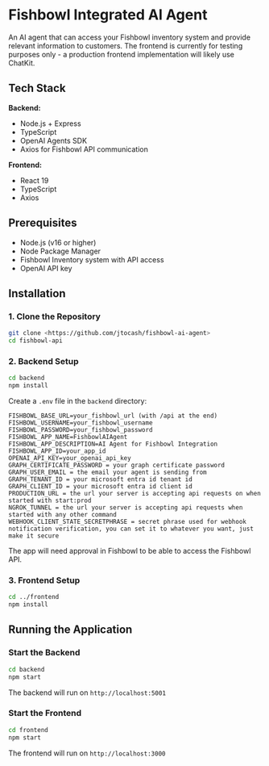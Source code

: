 # Fishbowl Integrated AI Agent

An AI agent that can access your Fishbowl inventory system and provide relevant information to customers. The frontend is currently for testing purposes only - a production frontend implementation will likely use ChatKit.

## Tech Stack

**Backend:**

- Node.js + Express
- TypeScript
- OpenAI Agents SDK
- Axios for Fishbowl API communication

**Frontend:**

- React 19
- TypeScript
- Axios

## Prerequisites

- Node.js (v16 or higher)
- Node Package Manager
- Fishbowl Inventory system with API access
- OpenAI API key

## Installation

### 1. Clone the Repository

```bash
git clone <https://github.com/jtocash/fishbowl-ai-agent>
cd fishbowl-api
```

### 2. Backend Setup

```bash
cd backend
npm install
```

Create a `.env` file in the `backend` directory:

```env
FISHBOWL_BASE_URL=your_fishbowl_url (with /api at the end)
FISHBOWL_USERNAME=your_fishbowl_username
FISHBOWL_PASSWORD=your_fishbowl_password
FISHBOWL_APP_NAME=FishbowlAIAgent
FISHBOWL_APP_DESCRIPTION=AI Agent for Fishbowl Integration
FISHBOWL_APP_ID=your_app_id
OPENAI_API_KEY=your_openai_api_key
GRAPH_CERTIFICATE_PASSWORD = your graph certificate password
GRAPH_USER_EMAIL = the email your agent is sending from
GRAPH_TENANT_ID = your microsoft entra id tenant id
GRAPH_CLIENT_ID = your microsoft entra id client id
PRODUCTION_URL = the url your server is accepting api requests on when started with start:prod
NGROK_TUNNEL = the url your server is accepting api requests when started with any other command
WEBHOOK_CLIENT_STATE_SECRETPHRASE = secret phrase used for webhook notification verification, you can set it to whatever you want, just make it secure
```

The app will need approval in Fishbowl to be able to access the Fishbowl API.

### 3. Frontend Setup

```bash
cd ../frontend
npm install
```

## Running the Application

### Start the Backend

```bash
cd backend
npm start
```

The backend will run on `http://localhost:5001`

### Start the Frontend

```bash
cd frontend
npm start
```

The frontend will run on `http://localhost:3000`

